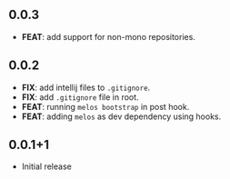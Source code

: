 ## 0.0.3

 - **FEAT**: add support for non-mono repositories.

## 0.0.2

 - **FIX**: add intellij files to `.gitignore`.
 - **FIX**: add `.gitignore` file in root.
 - **FEAT**: running `melos bootstrap` in post hook.
 - **FEAT**: adding `melos` as dev dependency using hooks.

## 0.0.1+1

- Initial release
